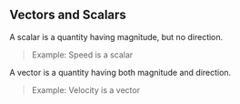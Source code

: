 ## Vectors and Scalars

A scalar is a quantity having magnitude, but no direction.

 > Example: Speed is a scalar

A vector is a quantity having both magnitude and direction.

 > Example: Velocity is a vector
